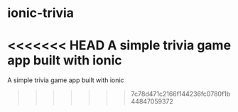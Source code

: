 # ionic-trivia
<<<<<<< HEAD
A simple trivia game app built with ionic
=======
A simple trivia game app built with ionic
>>>>>>> 7c78d471c2166f144236fc0780f1b44847059372
